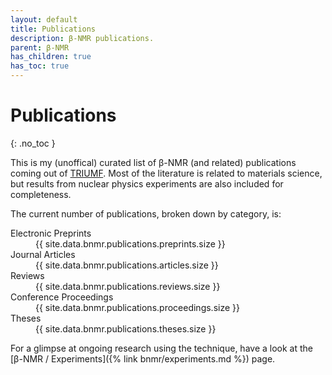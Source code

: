 ```yaml
---
layout: default
title: Publications
description: β-NMR publications.
parent: β-NMR
has_children: true
has_toc: true
---
```


# Publications
{: .no_toc }

This is my (unoffical) curated list of β-NMR (and related) publications coming
out of [TRIUMF]. Most of the literature is related to materials science, but
results from nuclear physics experiments are also included for completeness.

The current number of publications, broken down by category, is:

<dl>
    <dt>Electronic Preprints</dt>
        <dd>{{ site.data.bnmr.publications.preprints.size }}</dd>
    <dt>Journal Articles</dt>
        <dd>{{ site.data.bnmr.publications.articles.size }}</dd>
    <dt>Reviews</dt>
        <dd>{{ site.data.bnmr.publications.reviews.size }}</dd>
    <dt>Conference Proceedings</dt>
        <dd>{{ site.data.bnmr.publications.proceedings.size }}</dd>
    <dt>Theses</dt>
        <dd>{{ site.data.bnmr.publications.theses.size }}</dd>
</dl>


For a glimpse at ongoing research using the technique,
have a look at the [β-NMR / Experiments]({% link bnmr/experiments.md %}) page.

[TRIUMF]: https://www.triumf.ca/
